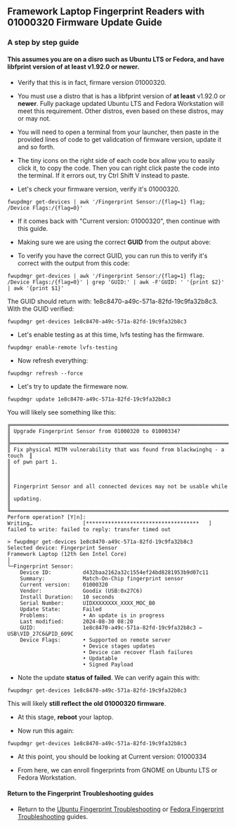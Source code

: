 
## Framework Laptop Fingerprint Readers with 01000320 Firmware Update Guide
### A step by step guide 
#### This assumes you are on a disro such as Ubuntu LTS or Fedora, and have libfprint version of **at least** v1.92.0 or newer. 


- Verify that this is in fact, firmare version 01000320.
- You must use a distro that is has a libfprint version of **at least** v1.92.0 or **newer**. Fully package updated Ubuntu LTS and Fedora Workstation will meet this requirement. Other distros, even based on these distros, may or may not. 
- You will need to open a terminal from your launcher, then paste in the provided lines of code to get validcation of firmware version, update it and so forth.
- The tiny icons on the right side of each code box allow you to easily click it, to copy the code. Then you can right click paste the code into the terminal. If it errors out, try Ctrl Shift V instead to paste.

- Let's check your firmware version, verify it's 01000320.

```
fwupdmgr get-devices | awk '/Fingerprint Sensor:/{flag=1} flag; /Device Flags:/{flag=0}'
```

- If it comes back with "Current version:    01000320", then continue with this guide.

- Making sure we are using the correct **GUID** from the output above:

- To verify you have the correct GUID, you can run this to verify it's correct with the output from this code:

```
fwupdmgr get-devices | awk '/Fingerprint Sensor:/{flag=1} flag; /Device Flags:/{flag=0}' | grep 'GUID:' | awk -F'GUID: ' '{print $2}' | awk '{print $1}'
```

The GUID should return with: 1e8c8470-a49c-571a-82fd-19c9fa32b8c3. With the GUID verified:

```
fwupdmgr get-devices 1e8c8470-a49c-571a-82fd-19c9fa32b8c3
```

- Let's enable testing as at this time, lvfs testing has the firmware.

```
fwupdmgr enable-remote lvfs-testing
```

- Now refresh everything:

```
fwupdmgr refresh --force
```

- Let's try to update the firmeware now.

```
fwupdmgr update 1e8c8470-a49c-571a-82fd-19c9fa32b8c3      	 
```

You will likely see something like this:

```
╔════════════════════════════════════════════════════════════════════════════╗
║ Upgrade Fingerprint Sensor from 01000320 to 01000334?                      ║
╠════════════════════════════════════════════════════════════════════════════╣                           
║ Fix physical MITM vulnerability that was found from blackwinghq - a touch  ║
║ of pwn part 1.                                                             ║
║                                                                            ║
║ Fingerprint Sensor and all connected devices may not be usable while       ║
║ updating.                                                                  ║
╚════════════════════════════════════════════════════════════════════════════╝                     
Perform operation? [Y|n]:                        
Writing…             	[************************************   ]          
failed to write: failed to reply: transfer timed out  

> fwupdmgr get-devices 1e8c8470-a49c-571a-82fd-19c9fa32b8c3        
Selected device: Fingerprint Sensor                                                                                                                                                
Framework Laptop (12th Gen Intel Core)                        
│                                  
└─Fingerprint Sensor:                                                                  
  	Device ID:      	d432baa2162a32c1554ef24bd8281953b9d07c11                                                                                              
  	Summary:        	Match-On-Chip fingerprint sensor                                                                                                                                   
  	Current version:	01000320
  	Vendor:         	Goodix (USB:0x27C6)
  	Install Duration:   10 seconds
  	Serial Number:  	UIDXXXXXXXX_XXXX_MOC_B0
  	Update State:   	Failed
  	Problems:       	• An update is in progress
  	Last modified:  	2024-08-30 08:20
  	GUID:           	1e8c8470-a49c-571a-82fd-19c9fa32b8c3 ← USB\VID_27C6&PID_609C
  	Device Flags:   	• Supported on remote server
                      	• Device stages updates
                      	• Device can recover flash failures
                      	• Updatable
                      	• Signed Payload
```

- Note the update **status of failed**. We can verify again this with:

```
fwupdmgr get-devices 1e8c8470-a49c-571a-82fd-19c9fa32b8c3
```

This will likely **still reflect the old 01000320 firmware**.

- At this stage, **reboot** your laptop.

- Now run this again:

```
fwupdmgr get-devices 1e8c8470-a49c-571a-82fd-19c9fa32b8c3
```

- At this point, you should be looking at Current version:	01000334

- From here, we can enroll fingerprints from GNOME on Ubuntu LTS or Fedora Workstation. 

#### Return to the Fingerprint Troubleshooting guides

- Return to the [Ubuntu Fingerprint Troubleshooting](https://knowledgebase.frame.work/en_us/ubuntu-fingerprint-troubleshooting-r1_DA0TMn) or [Fedora Fingerprint Troubleshooting](https://knowledgebase.frame.work/en_us/fedora-fingerprint-troubleshooting-SyfIAyCM3) guides.


